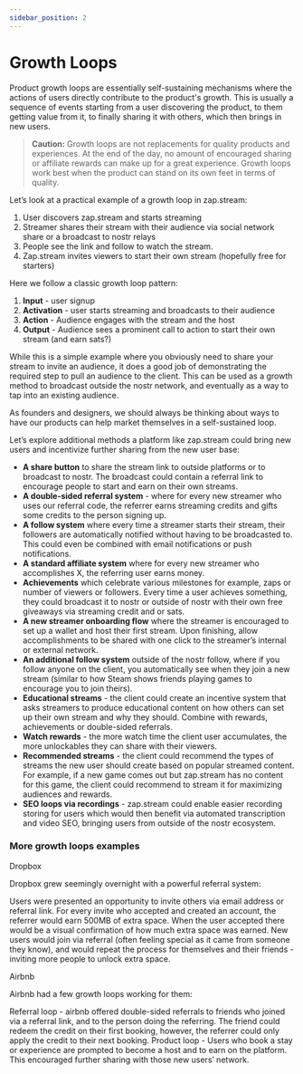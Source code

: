 ```yaml
---
sidebar_position: 2
---
```


# Growth Loops

Product growth loops are essentially self-sustaining mechanisms where the actions of users directly contribute to the product's growth. This is usually a sequence of events starting from a user discovering the product, to them getting value from it, to finally sharing it with others, which then brings in new users.

> **Caution:** 
> Growth loops are not replacements for quality products and experiences. At the end of the day, no amount of encouraged sharing or affiliate rewards can make up for a great experience. Growth loops work best when the product can stand on its own feet in terms of quality. 


Let’s look at a practical example of a growth loop in zap.stream:

1. User discovers zap.stream and starts streaming
2. Streamer shares their stream with their audience via social network share or a broadcast to nostr relays
3. People see the link and follow to watch the stream. 
4. Zap.stream invites viewers to start their own stream (hopefully free for starters)

Here we follow a classic growth loop pattern:

1. **Input** - user signup
2. **Activation** - user starts streaming and broadcasts to their audience
3. **Action** - Audience engages with the stream and the host 
4. **Output** - Audience sees a prominent call to action to start their own stream (and earn sats?)

While this is a simple example where you obviously need to share your stream to invite an audience, it does a good job of demonstrating the required step to pull an audience to the client. This can be used as a growth method to broadcast outside the nostr network, and eventually as a way to tap into an existing audience. 

As founders and designers, we should always be thinking about ways to have our products can help market themselves in a self-sustained loop. 

Let’s explore additional methods a platform like zap.stream could bring new users and incentivize further sharing from the new user base:

* **A share button** to share the stream link to outside platforms or to broadcast to nostr. The broadcast could contain a referral link to encourage people to start and earn on their own streams.
* **A double-sided referral system** - where for every new streamer who uses our referral code, the referrer earns streaming credits and gifts some credits to the person signing up. 
* **A follow system** where every time a streamer starts their stream, their followers are automatically notified without having to be broadcasted to. This could even be combined with email notifications or push notifications.
* **A standard affiliate system** where for every new streamer who accomplishes X, the referring user earns money. 
* **Achievements** which celebrate various milestones for example, zaps or number of viewers or followers. Every time a user achieves something, they could broadcast it to nostr or outside of nostr with their own free giveaways via streaming credit and or sats.  
* **A new streamer onboarding flow** where the streamer is encouraged to set up a wallet and host their first stream. Upon finishing, allow accomplishments to be shared with one click to the streamer’s internal or external network.
* **An additional follow system** outside of the nostr follow, where if you follow anyone on the client, you automatically see when they join a new stream (similar to how Steam shows friends playing games to encourage you to join theirs). 
* **Educational streams** - the client could create an incentive system that asks streamers to produce educational content on how others can set up their own stream and why they should. Combine with rewards, achievements or double-sided referrals. 
* **Watch rewards** - the more watch time the client user accumulates, the more unlockables they can share with their viewers. 
* **Recommended streams** - the client could recommend the types of streams the new user should create based on popular streamed content. For example, if a new game comes out but zap.stream has no content for this game, the client could recommend to stream it for maximizing audiences and rewards.
* **SEO loops via recordings** - zap.stream could enable easier recording storing for users which would then benefit via automated transcription and video SEO, bringing users from outside of the nostr ecosystem. 


### More growth loops examples

Dropbox 

Dropbox grew seemingly overnight with a powerful referral system:

Users were presented an opportunity to invite others via email address or referral link. For every invite who accepted and created an account, the referrer would earn 500MB of extra space. 
When the user accepted there would be a visual confirmation of how much extra space was earned. 
New users would join via referral (often feeling special as it came from someone they know), and would repeat the process for themselves and their friends - inviting more people to unlock extra space. 


Airbnb

Airbnb had a few growth loops working for them:

Referral loop - airbnb offered double-sided referrals to friends who joined via a referral link, and to the person doing the referring. The friend could redeem the credit on their first booking, however, the referrer could only apply the credit to their next booking. 
Product loop - Users who book a stay or experience are prompted to become a host and to earn on the platform. This encouraged further sharing with those new users’ network. 
